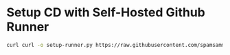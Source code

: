 # Setup CD with Self-Hosted Github Runner

```bash
curl curl -o setup-runner.py https://raw.githubusercontent.com/spamsammi/portfollio-website/main/bin/setup-runner.py | python3 --working-dir <github-runner-working-dir> --repo-url <github-repo-url>